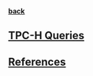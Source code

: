 #### [back](../Neo4j_Main.md)
           
## [TPC-H Queries](tpch.md)

## [References](references.md)